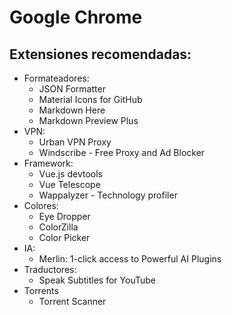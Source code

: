 # Google Chrome

## Extensiones recomendadas:
+ Formateadores:
    + JSON Formatter
    + Material Icons for GitHub
    + Markdown Here
    + Markdown Preview Plus
+ VPN:
    + Urban VPN Proxy
    + Windscribe - Free Proxy and Ad Blocker
+ Framework:
    + Vue.js devtools
    + Vue Telescope
    + Wappalyzer - Technology profiler
+ Colores:
    + Eye Dropper
    + ColorZilla
    + Color Picker
+ IA:
    + Merlin: 1-click access to Powerful AI Plugins
+ Traductores:
    + Speak Subtitles for YouTube
+ Torrents
    + Torrent Scanner